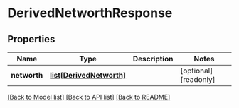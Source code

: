 # DerivedNetworthResponse


## Properties
Name | Type | Description | Notes
------------ | ------------- | ------------- | -------------
**networth** | [**list[DerivedNetworth]**](DerivedNetworth.md) |  | [optional] [readonly] 

[[Back to Model list]](../README.md#documentation-for-models) [[Back to API list]](../README.md#documentation-for-api-endpoints) [[Back to README]](../README.md)


